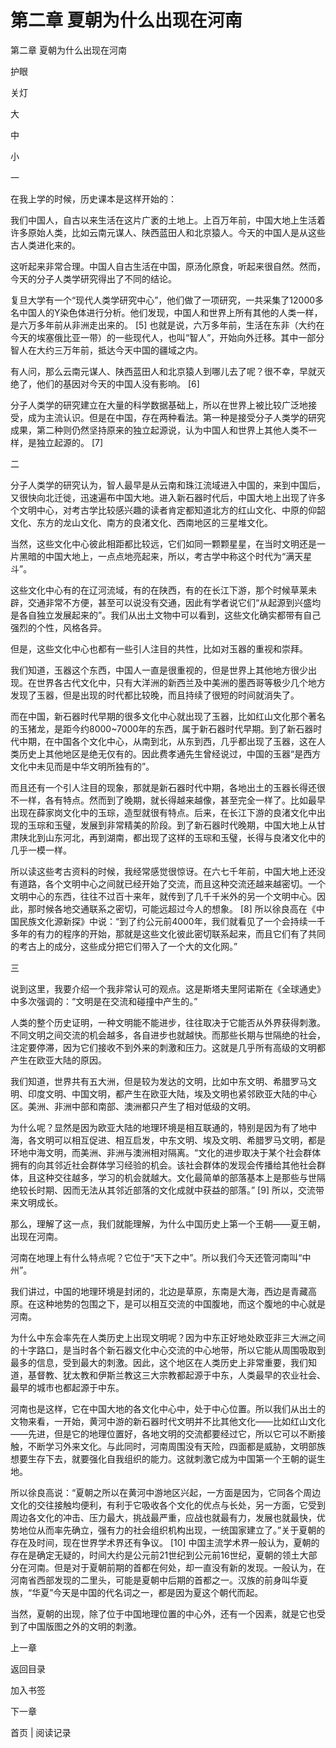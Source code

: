 # 第二章 夏朝为什么出现在河南

第二章 夏朝为什么出现在河南

护眼

关灯

大

中

小

一

在我上学的时候，历史课本是这样开始的：

我们中国人，自古以来生活在这片广袤的土地上。上百万年前，中国大地上生活着许多原始人类，比如云南元谋人、陕西蓝田人和北京猿人。今天的中国人是从这些古人类进化来的。

这听起来非常合理。中国人自古生活在中国，原汤化原食，听起来很自然。然而，今天的分子人类学研究得出了不同的结论。

复旦大学有一个“现代人类学研究中心”，他们做了一项研究，一共采集了12000多名中国人的Y染色体进行分析。他们发现，中国人和世界上所有其他的人类一样，是六万多年前从非洲走出来的。 [5] 也就是说，六万多年前，生活在东非（大约在今天的埃塞俄比亚一带）的一些现代人，也叫“智人”，开始向外迁移。其中一部分智人在大约三万年前，抵达今天中国的疆域之内。

有人问，那么云南元谋人、陕西蓝田人和北京猿人到哪儿去了呢？很不幸，早就灭绝了，他们的基因对今天的中国人没有影响。 [6]

分子人类学的研究建立在大量的科学数据基础上，所以在世界上被比较广泛地接受，成为主流认识。但是在中国，存在两种看法。第一种是接受分子人类学的研究成果，第二种则仍然坚持原来的独立起源说，认为中国人和世界上其他人类不一样，是独立起源的。 [7]

二

分子人类学的研究认为，智人最早是从云南和珠江流域进入中国的，来到中国后，又很快向北迁徙，迅速遍布中国大地。进入新石器时代后，中国大地上出现了许多个文明中心，对考古学比较感兴趣的读者肯定都知道北方的红山文化、中原的仰韶文化、东方的龙山文化、南方的良渚文化、西南地区的三星堆文化。

当然，这些文化中心彼此相距都比较远，它们如同一颗颗星星，在当时文明还是一片黑暗的中国大地上，一点点地亮起来，所以，考古学中称这个时代为“满天星斗”。

这些文化中心有的在辽河流域，有的在陕西，有的在长江下游，那个时候草莱未辟，交通非常不方便，甚至可以说没有交通，因此有学者说它们“从起源到兴盛均是各自独立发展起来的”。我们从出土文物中可以看到，这些文化确实都带有自己强烈的个性，风格各异。

但是，这些文化中心也都有一些引人注目的共性，比如对玉器的重视和崇拜。

我们知道，玉器这个东西，中国人一直是很重视的，但是世界上其他地方很少出现。在世界各古代文化中，只有大洋洲的新西兰及中美洲的墨西哥等极少几个地方发现了玉器，但是出现的时代都比较晚，而且持续了很短的时间就消失了。

而在中国，新石器时代早期的很多文化中心就出现了玉器，比如红山文化那个著名的玉猪龙，是距今约8000~7000年的东西，属于新石器时代早期。到了新石器时代中期，在中国各个文化中心，从南到北，从东到西，几乎都出现了玉器，这在人类历史上其他地区是绝无仅有的。因此费孝通先生曾经说过，中国的玉器“是西方文化中未见而是中华文明所独有的”。

而且还有一个引人注目的现象，那就是新石器时代中期，各地出土的玉器长得还很不一样，各有特点。然而到了晚期，就长得越来越像，甚至完全一样了。比如最早出现在薛家岗文化中的玉琮，造型就很有特点。后来，在长江下游的良渚文化中出现的玉琮和玉璧，发展到非常精美的阶段。到了新石器时代晚期，中国大地上从甘肃陕北到山东河北，再到湖南，都出现了这样的玉琮和玉璧，长得与良渚文化中的几乎一模一样。

所以读这些考古资料的时候，我经常感觉很惊讶。在六七千年前，中国大地上还没有道路，各个文明中心之间就已经开始了交流，而且这种交流还越来越密切。一个文明中心的东西，往往不过百十来年，就传到了几千千米外的另一个文明中心。因此，那时候各地交通联系之密切，可能远超过今人的想象。 [8] 所以徐良高在《中国民族文化源新探》中说：“到了约公元前4000年，我们就看见了一个会持续一千多年的有力的程序的开始，那就是这些文化彼此密切联系起来，而且它们有了共同的考古上的成分，这些成分把它们带入了一个大的文化网。”

三

说到这里，我要介绍一个我非常认可的观点。这是斯塔夫里阿诺斯在《全球通史》中多次强调的：“文明是在交流和碰撞中产生的。”

人类的整个历史证明，一种文明能不能进步，往往取决于它能否从外界获得刺激。不同文明之间交流的机会越多，各自进步也就越快。而那些长期与世隔绝的社会，注定要停滞，因为它们接收不到外来的刺激和压力。这就是几乎所有高级的文明都产生在欧亚大陆的原因。

我们知道，世界共有五大洲，但是较为发达的文明，比如中东文明、希腊罗马文明、印度文明、中国文明，都产生在欧亚大陆，埃及文明也紧邻欧亚大陆的中心区。美洲、非洲中部和南部、澳洲都只产生了相对低级的文明。

为什么呢？显然是因为欧亚大陆的地理环境是相互联通的，特别是因为有了地中海，各文明可以相互促进、相互启发，中东文明、埃及文明、希腊罗马文明，都是环地中海文明，而美洲、非洲与澳洲相对隔离。“文化的进步取决于某个社会群体拥有的向其邻近社会群体学习经验的机会。该社会群体的发现会传播给其他社会群体，且这种交往越多，学习的机会就越大。文化最简单的部落基本上是那些与世隔绝较长时期、因而无法从其邻近部落的文化成就中获益的部落。” [9] 所以，交流带来文明成长。

那么，理解了这一点，我们就能理解，为什么中国历史上第一个王朝——夏王朝，出现在河南。

河南在地理上有什么特点呢？它位于“天下之中”。所以我们今天还管河南叫“中州”。

我们讲过，中国的地理环境是封闭的，北边是草原，东南是大海，西边是青藏高原。在这种地势的包围之下，是可以相互交流的中国腹地，而这个腹地的中心就是河南。

为什么中东会率先在人类历史上出现文明呢？因为中东正好地处欧亚非三大洲之间的十字路口，是当时各个新石器文化中心交流的中心地带，所以它能从周围吸取到最多的信息，受到最大的刺激。因此，这个地区在人类历史上非常重要，我们知道，基督教、犹太教和伊斯兰教这三大宗教都起源于中东，人类最早的农业社会、最早的城市也都起源于中东。

河南也是这样，它在中国大地的各文化中心中，处于中心位置。所以我们从出土的文物来看，一开始，黄河中游的新石器时代文明并不比其他文化——比如红山文化——先进，但是它的地理位置好，各地文明的交流都要经过它，所以它可以不断接触，不断学习外来文化。与此同时，河南周围没有天险，四面都是威胁，文明部族想要生存下去，就要强化自我组织的能力。这就刺激它成为中国第一个王朝的诞生地。

所以徐良高说：“夏朝之所以在黄河中游地区兴起，一方面是因为，它同各个周边文化的交往接触均便利，有利于它吸收各个文化的优点与长处，另一方面，它受到周边各文化的冲击、压力最大，挑战最严重，应战也就最有力，发展也就最快，优势地位从而率先确立，强有力的社会组织机构出现，一统国家建立了。”关于夏朝的存在及时间，现在世界学术界还有争议。 [10] 中国主流学术界一般认为，夏朝的存在是确定无疑的，时间大约是公元前21世纪到公元前16世纪，夏朝的领土大部分在河南。但是对于夏朝前期的首都在何处，却一直没有新的发现。一般认为，在河南省西部发现的二里头，可能是夏朝中后期的首都之一。汉族的前身叫华夏族，“华夏”今天是中国的代名词之一，都是因为夏这个朝代而起。

当然，夏朝的出现，除了位于中国地理位置的中心外，还有一个因素，就是它也受到了中国版图之外的文明的刺激。

上一章

返回目录

加入书签

下一章

首页 | 阅读记录